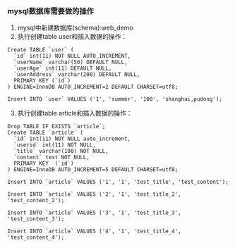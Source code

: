 ### mysql数据库需要做的操作
1. mysql中新建数据库(schema):web_demo
2. 执行创建table user和插入数据的操作：
```
Create TABLE `user` (
  `id` int(11) NOT NULL AUTO_INCREMENT,
  `userName` varchar(50) DEFAULT NULL,
  `userAge` int(11) DEFAULT NULL,
  `userAddress` varchar(200) DEFAULT NULL,
  PRIMARY KEY (`id`)
) ENGINE=InnoDB AUTO_INCREMENT=2 DEFAULT CHARSET=utf8;
```
```
Insert INTO `user` VALUES ('1', 'summer', '100', 'shanghai,pudong');
```
3. 执行创建table article和插入数据的操作：
```
Drop TABLE IF EXISTS `article`;
Create TABLE `article` (
  `id` int(11) NOT NULL auto_increment,
  `userid` int(11) NOT NULL,
  `title` varchar(100) NOT NULL,
  `content` text NOT NULL,
  PRIMARY KEY  (`id`)
) ENGINE=InnoDB AUTO_INCREMENT=5 DEFAULT CHARSET=utf8;
```
```
Insert INTO `article` VALUES ('1', '1', 'test_title', 'test_content');
```
```
Insert INTO `article` VALUES ('2', '1', 'test_title_2', 'test_content_2');
```
```
Insert INTO `article` VALUES ('3', '1', 'test_title_3', 'test_content_3');
```
```
Insert INTO `article` VALUES ('4', '1', 'test_title_4', 'test_content_4');
```